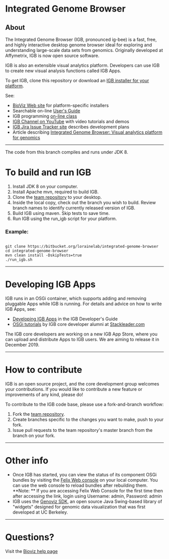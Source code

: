# Integrated Genome Browser

## About 

The Integrated Genome Browser (IGB, pronounced ig-bee) is a fast, free, and highly interactive desktop genome browser ideal for exploring and understanding large-scale data sets from genomics. Originally developed at Affymetrix, IGB is now open source software. 

IGB is also an extensible visual analytics platform. Developers can use IGB to create new visual analysis functions called IGB Apps.

To get IGB, clone this repository or download an [IGB installer for your platform](https://bioviz.org/download.html).

See:

* [BioViz Web site](https://www.bioviz.org) for platform-specific installers
* Searchable on-line [User's Guide](https://wiki.transvar.org/display/igbman/Home)
* IGB programming [on-line class](https://canvas.instructure.com/courses/1164217)
* [IGB Channel on YouTube](https://www.youtube.com/channel/UC0DA2d3YdbQ55ljkRKHRBkg) with video tutorials and demos
* [IGB Jira Issue Tracker site](http://jira.transvar.org) describes development plans
* Article describing [Integrated Genome Browser: Visual analytics platform for genomics](http://bioinformatics.oxfordjournals.org/content/early/2016/04/04/bioinformatics.btw069.long) 

***

The code from this branch compiles and runs under JDK 8.

# To build and run IGB

1. Install JDK 8 on your computer. 
2. Install Apache mvn, required to build IGB. 
3. Clone the [team repository](https://bitbucket.org/lorainelab/integrated-genome-browser) to your desktop.  
4. Inside the local copy, check out the branch you wish to build. Review branch names to identify currently released version of IGB. 
5. Build IGB using maven. Skip tests to save time.
6. Run IGB using the run_igb script for your platform.

### Example:
  
  

```

git clone https://bitbucket.org/lorainelab/integrated-genome-browser
cd integrated-genome-browser
mvn clean install -DskipTests=true
./run_igb.sh
```

***

# Developing IGB Apps

IGB runs in an OSGi container, which supports adding and removing pluggable Apps while IGB is running.
For details and advice on how to write IGB Apps, see:

* [Developing IGB Apps](https://wiki.transvar.org/display/igbdevelopers/Developing+IGB+Apps) in the IGB Developer's Guide
* [OSGi tutorials](https://blog.stackleader.com/tags/osgi/) by IGB core developer alumni at [Stackleader.com](https://stackleader.com)

The IGB core developers are working on a new IGB App Store, where you can upload and distribute Apps to IGB users. We are aiming to release it in December 2019.

***

# How to contribute

IGB is an open source project, and the core development group welcomes your contributions. If you would like to contribute a new feature or improvements of any kind, please do!

To contribute to the IGB code base, please use a fork-and-branch workflow:

1. Fork the [team repository](https://www.bitbucket.org/lorainelab/integrated-genome-browser).
2. Create branches specific to the changes you want to make, push to your fork.
3. Issue pull requests to the team repository's master branch from the branch on your fork.

***

# Other info

* Once IGB has started, you can view the status of its component OSGi bundles by visiting the [Felix Web console](http://localhost:7080/system/console/bundles) on your local computer. You can use the web console to reload bundles after rebuilding them.  
**Note: ** If you are accessing Felix Web Console for the first time then after accessing the link, login using Username: admin, Password: admin
* IGB uses the [Genoviz SDK](https://bitbucket.org/lorainelab/genoviz-sdk), an open source Java Swing-based library of "widgets" designed for genomic data visualization that was first developed at UC Berkeley. 

*** 

# Questions? 

Visit the [Bioviz help page](http://bioviz.org/help.html)
